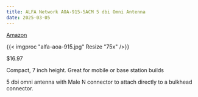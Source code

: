 ```yaml
---
title: ALFA Network AOA-915-5ACM 5 dbi Omni Antenna
date: 2025-03-05
---
```


[Amazon](https://a.co/d/7hUrzN9)

{{< imgproc "alfa-aoa-915.jpg" Resize "75x" />}}

$16.97

Compact, 7 inch height. Great for mobile or base station builds

5 dbi omni antenna with Male N connector to attach directly to a bulkhead connector.
